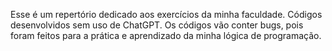 Esse é um repertório dedicado aos exercícios da minha faculdade.
Códigos desenvolvidos sem uso de ChatGPT.
Os códigos vão conter bugs, pois foram feitos para a prática e aprendizado da minha lógica de programação.
